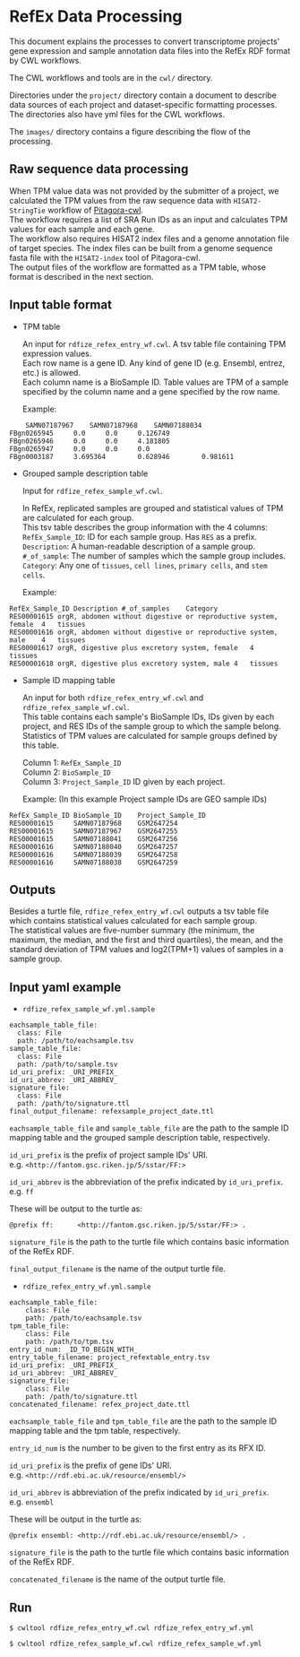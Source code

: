 # RefEx Data Processing
This document explains the processes to convert transcriptome projects' gene expression and sample annotation data files into the RefEx RDF format by CWL workflows.  

The CWL workflows and tools are in the `cwl/` directory.

Directories under the `project/` directory contain a document to describe data sources of each project and dataset-specific formatting processes. The directories also have yml files for the CWL workflows.

The `images/` directory contains a figure describing the flow of the processing.

## Raw sequence data processing
When TPM value data was not provided by the submitter of a project, we calculated the TPM values from the raw sequence data with `HISAT2-StringTie` workflow of [Pitagora-cwl](https://github.com/pitagora-network/pitagora-cwl).  
The workflow requires a list of SRA Run IDs as an input and calculates TPM values for each sample and each gene.  
The workflow also requires HISAT2 index files and a genome annotation file of target species. The index files can be built from a genome sequence fasta file with the `HISAT2-index` tool of Pitagora-cwl.  
The output files of the workflow are formatted as a TPM table, whose format is described in the next section.

## Input table format

-   TPM table

    An input for `rdfize_refex_entry_wf.cwl`. A tsv table file containing TPM expression values.  
    Each row name is a gene ID. Any kind of gene ID (e.g. Ensembl, entrez, etc.) is allowed.  
    Each column name is a BioSample ID.
    Table values are TPM of a sample specified by the column name and a gene specified by the row name.  
    
    Example:
```
	SAMN07187967    SAMN07187968    SAMN07188034
FBgn0265945     0.0     0.0     0.126749
FBgn0265946     0.0     0.0     4.181805
FBgn0265947     0.0     0.0     0.0
FBgn0003187     3.695364        0.628946        0.981611
```
-   Grouped sample description table

    Input for `rdfize_refex_sample_wf.cwl`.

    In RefEx, replicated samples are grouped and statistical values of TPM are calculated for each group.  
    This tsv table describes the group information with the 4 columns:
    `RefEx_Sample_ID`: ID for each sample group. Has `RES` as a prefix.  
    `Description`: A human-readable description of a sample group.  
    `#_of_sample`: The number of samples which the sample group includes.  
    `Category`: Any one of `tissues`, `cell lines`, `primary cells`, and `stem cells`.  

    Example:
```
RefEx_Sample_ID	Description	#_of_samples	Category
RES00001615	orgR, abdomen without digestive or reproductive system, female	4	tissues
RES00001616	orgR, abdomen without digestive or reproductive system, male	4	tissues
RES00001617	orgR, digestive plus excretory system, female	4	tissues
RES00001618	orgR, digestive plus excretory system, male	4	tissues
```    

-   Sample ID mapping table

    An input for both `rdfize_refex_entry_wf.cwl` and `rdfize_refex_sample_wf.cwl`.  
    This table contains each sample's BioSample IDs, IDs given by each project, and RES IDs of the sample group to which the sample belong.  
    Statistics of TPM values are calculated for sample groups defined by this table.
    
    Column 1: `RefEx_Sample_ID`  
    Column 2: `BioSample_ID`  
    Column 3: `Project_Sample_ID` ID given by each project. 
    
    Example:
    (In this example Project sample IDs are GEO sample IDs)
```
RefEx_Sample_ID BioSample_ID    Project_Sample_ID
RES00001615     SAMN07187968    GSM2647254
RES00001615     SAMN07187967    GSM2647255
RES00001615     SAMN07188041    GSM2647256
RES00001616     SAMN07188040    GSM2647257
RES00001616     SAMN07188039    GSM2647258
RES00001616     SAMN07188038    GSM2647259
```

## Outputs
Besides a turtle file, `rdfize_refex_entry_wf.cwl` outputs a tsv table file which contains statistical values calculated for each sample group.  
The statistical values are five-number summary (the minimum, the maximum, the median, and the first and third quartiles), the mean, and the standard deviation of TPM values and log2(TPM+1) values of samples in a sample group.  

## Input yaml example

- `rdfize_refex_sample_wf.yml.sample`
```
eachsample_table_file:
  class: File
  path: /path/to/eachsample.tsv
sample_table_file:
  class: File
  path: /path/to/sample.tsv
id_uri_prefix: _URI_PREFIX_
id_uri_abbrev: _URI_ABBREV_
signature_file:
  class: File
  path: /path/to/signature.ttl
final_output_filename: refexsample_project_date.ttl
```
`eachsample_table_file` and `sample_table_file` are the path to the sample ID mapping table and the grouped sample description table, respectively.

`id_uri_prefix` is the prefix of project sample IDs' URI.  
e.g. `<http://fantom.gsc.riken.jp/5/sstar/FF:>`

`id_uri_abbrev` is the abbreviation of the prefix indicated by `id_uri_prefix`.  
e.g. `ff`

These will be output to the turtle as:  
```
@prefix ff:      <http://fantom.gsc.riken.jp/5/sstar/FF:> .
```
`signature_file` is the path to the turtle file which contains basic information of the RefEx RDF.  

`final_output_filename` is the name of the output turtle file.

- `rdfize_refex_entry_wf.yml.sample`
```
eachsample_table_file:
    class: File
    path: /path/to/eachsample.tsv
tpm_table_file:
    class: File
    path: /path/to/tpm.tsv
entry_id_num: _ID_TO_BEGIN_WITH_
entry_table_filename: project_refextable_entry.tsv
id_uri_prefix: _URI_PREFIX_
id_uri_abbrev: _URI_ABBREV_
signature_file:
    class: File
    path: /path/to/signature.ttl
concatenated_filename: refex_project_date.ttl
```
`eachsample_table_file` and `tpm_table_file` are the path to the sample ID mapping table and the tpm table, respectively.

`entry_id_num` is the number to be given to the first entry as its RFX ID.

`id_uri_prefix` is the prefix of gene IDs' URI.  
e.g. `<http://rdf.ebi.ac.uk/resource/ensembl/>`

`id_uri_abbrev` is abbreviation of the prefix indicated by `id_uri_prefix`.  
e.g. `ensembl`

These will be output in the turtle as:  
```
@prefix ensembl: <http://rdf.ebi.ac.uk/resource/ensembl/> .
```
`signature_file` is the path to the turtle file which contains basic information of the RefEx RDF.

`concatenated_filename` is the name of the output turtle file.

## Run

```
$ cwltool rdfize_refex_entry_wf.cwl rdfize_refex_entry_wf.yml
```
```
$ cwltool rdfize_refex_sample_wf.cwl rdfize_refex_sample_wf.yml
```
